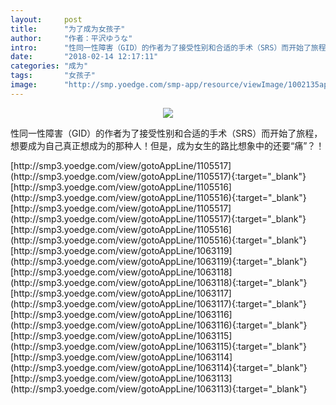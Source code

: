 ```yaml
---
layout:     post
title:      "为了成为女孩子"
author:     "作者：平沢ゆうな"
intro:      "性同一性障害（GID）的作者为了接受性别和合适的手术（SRS）而开始了旅程，想要成为自己真正想成为的那种人！但是，成为女生的路比想象中的还要“痛”？！"
date:       "2018-02-14 12:17:11"
categories: "成为"
tags:       "女孩子"
image:      "http://smp.yoedge.com/smp-app/resource/viewImage/1002135appline.png"
---
```

<div style="text-align: center">
<p><img src="http://smp.yoedge.com/smp-app/resource/viewImage/1002135appline.png"/></p>
</div>
<p class="post-meta">
<span>性同一性障害（GID）的作者为了接受性别和合适的手术（SRS）而开始了旅程，想要成为自己真正想成为的那种人！但是，成为女生的路比想象中的还要“痛”？！</span>
</p>
[http://smp3.yoedge.com/view/gotoAppLine/1105517](http://smp3.yoedge.com/view/gotoAppLine/1105517){:target="_blank"}
[http://smp3.yoedge.com/view/gotoAppLine/1105516](http://smp3.yoedge.com/view/gotoAppLine/1105516){:target="_blank"}
[http://smp3.yoedge.com/view/gotoAppLine/1105517](http://smp3.yoedge.com/view/gotoAppLine/1105517){:target="_blank"}
[http://smp3.yoedge.com/view/gotoAppLine/1105516](http://smp3.yoedge.com/view/gotoAppLine/1105516){:target="_blank"}
[http://smp3.yoedge.com/view/gotoAppLine/1063119](http://smp3.yoedge.com/view/gotoAppLine/1063119){:target="_blank"}
[http://smp3.yoedge.com/view/gotoAppLine/1063118](http://smp3.yoedge.com/view/gotoAppLine/1063118){:target="_blank"}
[http://smp3.yoedge.com/view/gotoAppLine/1063117](http://smp3.yoedge.com/view/gotoAppLine/1063117){:target="_blank"}
[http://smp3.yoedge.com/view/gotoAppLine/1063116](http://smp3.yoedge.com/view/gotoAppLine/1063116){:target="_blank"}
[http://smp3.yoedge.com/view/gotoAppLine/1063115](http://smp3.yoedge.com/view/gotoAppLine/1063115){:target="_blank"}
[http://smp3.yoedge.com/view/gotoAppLine/1063114](http://smp3.yoedge.com/view/gotoAppLine/1063114){:target="_blank"}
[http://smp3.yoedge.com/view/gotoAppLine/1063113](http://smp3.yoedge.com/view/gotoAppLine/1063113){:target="_blank"}


